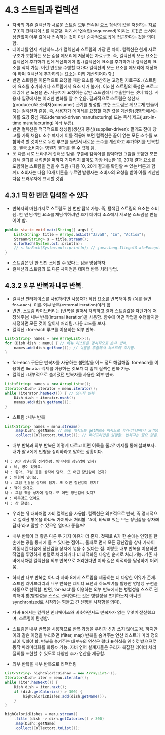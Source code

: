 # 4.3 스트림과 컬렉션
- 자바의 기존 컬렉션과 새로운 스트림 모두 연속된 요소 형식의 값을 저장하는 자료구조의 인터페이스를 제공함. 여기서 '연속된(sequenced)'이라는 표현은 순서와 상관없이 아무 값에나 접속하는 것이 아닌
순차적으로 값에 접근한다는 것을 의미함.
- 데이터를 언제 계산하느냐가 컬렉션과 스트림의 가장 큰 차이. 컬렉션은 현재 자료구조가 포함하는 모든 값을 메모리에 저장하는 자료구조. 즉, 컬렉션의 모든 요소는 컬렉션에 추가하기 전에 계산되어야 함.
  (컬렉션에 요소를 추가하거나 컬렉션의 요소를 삭제 가능. 이런 연산을 수행할 때마다 컬렉션의 모든 요소를 메모리에 저장해야 하며 컬렉션에 추가하려는 요소는 미리 계산되어야 함.)
- 반면 스트림은 이론적으로 요청할 때만 요소를 계산하는 고정된 자료구조. (스트림에 요소를 추가하거나 스트림에서 요소 제거 불가). 이러한 스트림의 특성은 프로그래밍에 큰 도움을 줌. 사용자가 요청하는
값만 스트림에서 추출한다는 것이 핵심. 사용자 입장에서는 이러한 변화를 알 수 없음. 결과적으로 스트림은 생산자(producer)와 소비자(consumer) 관계를 형성함. 또한 스트림은 게으르게 만들어지는
컬렉션과 같음. 즉, 사용자가 데이터를 요청할 때만 값을 계산함(경영학에서는 이를 요청 중심 제조(demand-driven manufacturing) 또는 즉석 제조(just-in-time manufacturing) 이라 부름).
- 반면 컬렉션은 적극적으로 생성됨(생산자 중심(supplier-driven): 팔기도 전에 창고를 가득 채움). 소수 예제에 이를 적용해 보면 컬렉션은 끝이 없는 모든 소수를 포함하려 할 것이므로 무한 루프를
돌면서 새로운 소수를 계산하고 추가하기를 반복할 것. 결국 소비자는 영원히 결과를 볼 수 없게 됨.
- 또 다른 예로 브라우저 인터넷 검샏. 구글에 검색어를 입력하면 그림을 포함한 모든 검색 결괴를 내려받을 때까지 기다리지 않아도 가장 비슷한 10, 20개 결과 요소를 포함하는 스트림을 얻을 수 있음
  (다음 10, 20개 결과를 확인할 수 있는 버튼과 함께). 소비자는 다음 10개 버튼을 누르면 발행자는 소비자의 요청을 받아 이를 계산한 다음 브라우저에 표시할 것임.

## 4.3.1 딱 한 번만 탐색할 수 있다
- 반복자와 마찬가지로 스트림도 한 번만 탐색 가능. 즉, 탐색된 스트림의 요소는 소비됨. 한 번 탐색한 요소를 재탐색하려면 초기 데이터 소스에서 새로운 스트림을 만들어야 함.
```java
public static void main(String[] args) {
    List<String> title = Arrays.asList("Java8", "In", "Action");
    Stream<String> s = title.stream();
    s.forEach(System.out::println);
    // s.forEach(System.out::println); // java.lang.IllegalStateException : 스트림이 이미 소비되었거나 닫힘.
}
```
- 스트림은 단 한 번만 소비할 수 있다는 점을 명심하자.
- 컬렉션과 스트림의 또 다른 차이점은 데이터 반복 처리 방법.

## 4.3.2 외부 반복과 내부 반복.
- 컬렉션 인터페이스를 사용하려면 사용자가 직접 요소를 반복해야 함 (예를 들면 for-each). 이를 외부 반복(external iteration)이라 함.
- 반면, 스트림 라이브러리는 (반복을 알아서 처리하고 결과 스트림값을 어딘가에 저장해주는) 내부 반복(internal iteration)을 사용함. 함수에 어떤 작업을 수행할지만 지정하면 모든 것이 알아서
처리됨. 다음 코드를 보자.
- 컬렉션 : for-each 루프를 이용하는 외부 반복.
```java
List<String> names = new ArrayList<>();
for (Dish dish : menu) { // 메뉴 리스트를 명시적으로 순차 반복.
    names.add(dish.getName()); // 이름을 추출해서 리스트에 추가함.
}
```
- for-each 구문은 반복자를 사용하는 불편함을 어느 정도 해결해줌. for-each를 이용하면 Iterator 객체를 이용하는 것보다 더 쉽게 컬렉션 반복 가능.
- 컬렉션 : 내부적으로 숨겨졌던 반복자를 사용한 외부 반복.
```java
List<String> names = new ArrayList<>();
Iterator<Dish> iterator = menu.iterator();
while (iterator.hasNext()) { // 명시적 반복
    Dish dish = iterator.next();
    names.add(dish.getName());
}
```
- 스트림 : 내부 반복
```java
List<String> names = menu.stream()
    .map(Dish::getName) // map 메서드를 getName 메서드로 파라미터화해서 요리명 추출함.
    .collect(Collectors.toList()); // 파이프라인을 실행함. 반복자는 필요 없음.
```
- 내부 반복과 외부 반복은 어떻게 다르고 어떤 이득을 줄까? 예제를 통해 살펴보자. 내가 딸 A에게 인형을 정리하라고 말하는 상황이다.
```text
나 : A야 장난감좀 정리하렴. 방바닥에 장난감이 있지?
A : 네, 공이 있어요.
나 : 좋아, 그럼 공을 상자에 담자. 또 어떤 장난감이 있지?
A : 인형이 있어요.
나 : 그럼 인형을 상자에 담자. 또 어떤 장난감이 있지?
A : 책이 있어요.
나 : 그럼 책을 상자에 담자. 또 어떤 장난감이 있지?
A : 아무것도 없어요
나 : 참 잘했어.
```
- 우리는 위 대화처럼 자바 컬렉션을 사용함. 컬렉션은 외부적으로 반복, 즉 명시적으로 컬렉션 항목을 하나씩 가져와서 처리함. 'A야, 바닥에 있는 모든 장난감을 상자에 담자'라고 말할 수 있으면 얼마나
좋을까?
- 내부 반복이 더 좋은 다른 두 가지 이유가 더 존재. 첫째로 A가 한 손에는 인형을 한 손에는 공을 동시에 들 수 있다는 점이고, 둘째로 먼저 모든 장난감을 상자 가까이 이동시킨 다음에 장난감을 상자에
넣을 수 있다는 점. 이렇듯 내부 반복을 이용하면 작업을 투명하게 병렬로 처리하거나 더 최적화된 다양한 순서로 처리 가능. 기존 자바에서처럼 컬렉션을 외부 반복으로 처리한다면 이와 같은 최적화를
달성하기 어려움.
- 하지만 내부 반복뿐 아니라 자바 8에서 스트림을 제공하는 더 다양한 이유가 존재. 스트림 라이브러리의 내부 반복은 데이터 표현과 하드웨어를 활용한 병렬성 구현을 자동으로 선택함. 반면, for-each를
이용하는 외부 반복에서는 병렬성을 스스로 관리해야 함(병렬성을 스스로 관리한다는 것은 병렬성을 포기하든지 아니면 synchronized로 시작하는 힘들고 긴 전쟁을 시작함을 의미).
- 자바 8에서는 컬렉션 인터페이스와 비슷하면서도 반복자가 없는 무엇이 절실했으며, 스트림이 탄생함.


- 스트림은 내부 반복을 사용하므로 반복 과정을 우리가 신경 쓰지 않아도 됨. 하지만 이와 같은 이점을 누리려면 (filter, map) 반복을 숨겨주는 연산 리스트가 미리 정의되어 있어야 함. 반복을 숨겨주는
대부분의 연산은 람다 표현식을 인수로 받으므로 동작 파라미터화를 화룡ㅇ 가능. 자바 언어 설계자들은 우리가 복잡한 데이터 처리 질의를 표현할 수 있도록 다양한 추가 연산을 제공함.
- 외부 반복을 내부 반복으로 리팩터링
```java
List<String> highCaloricDishes = new ArrayList<>();
Iterator<Dish> iter = menu.iterator();
while (iter.hasNext()) {
    Dish dish = iter.next();
    if (dish.getCalories() > 300) {
        highCaloricDishes.add(dish.getName());
    }
}

highCaloricDishes = menu.stream()
    .filter(dish -> dish.getCalories() > 300)
    .map(Dish::getName)
    .collect(Collectors.toList());
```
